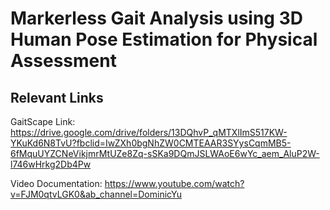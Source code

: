 # Markerless Gait Analysis using 3D Human Pose Estimation for Physical Assessment

## Relevant Links
GaitScape Link: https://drive.google.com/drive/folders/13DQhvP_qMTXlImS517KW-YKuKd6N8TvU?fbclid=IwZXh0bgNhZW0CMTEAAR3SYysCqmMB5-6fMquUYZCNeVikjmrMtUZe8Zq-sSKa9DQmJSLWAoE6wYc_aem_AluP2W-l746wHrkg2Db4Pw

Video Documentation: https://www.youtube.com/watch?v=FJM0qtvLGK0&ab_channel=DominicYu
